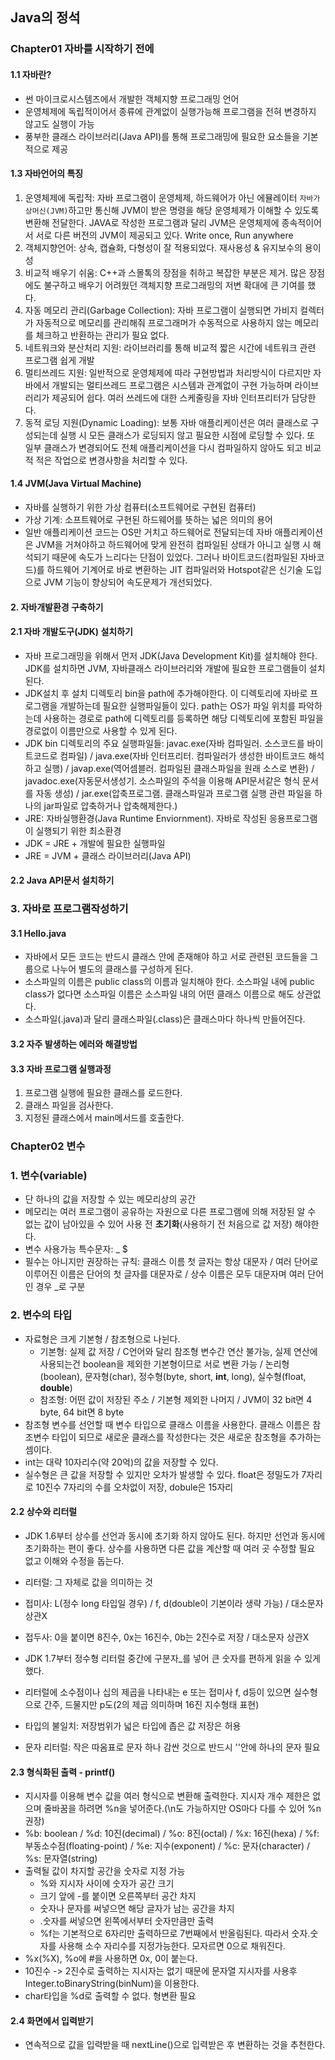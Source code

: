## Java의 정석

### Chapter01 자바를 시작하기 전에

#### 1.1 자바란?

- 썬 마이크로시스템즈에서 개발한 객체지향 프로그래밍 언어
- 운영체제에 독립적이어서 종류에 관계없이 실행가능해 프로그램을 전혀 변경하지 않고도 실행이 가능
- 풍부한 클래스 라이브러리(Java API)를 통해 프로그래밍에 필요한 요소들을 기본적으로 제공



#### 1.3 자바언어의 특징

1. 운영체제에 독립적: 자바 프로그램이 운영체제, 하드웨어가 아닌 에뮬레이터 `자바가상머신(JVM)`하고만 통신해 JVM이 받은 명령을 해당 운영체제가 이해할 수 있도록 변환해 전달한다. JAVA로 작성한 프로그램과 달리 JVM은 운영체제에 종속적이어서 서로 다른 버전의 JVM이 제공되고 있다. Write once, Run anywhere
2. 객체지향언어: 상속, 캡슐화, 다형성이 잘 적용되었다. 재사용성 & 유지보수의 용이성
3. 비교적 배우기 쉬움: C++과 스몰톡의 장점을 취하고 복잡한 부분은 제거. 많은 장점에도 불구하고 배우기 어려웠던 객체지향 프로그래밍의 저변 확대에 큰 기여를 했다.
4. 자동 메모리 관리(Garbage Collection): 자바 프로그램이 실행되면 가비지 컬렉터가 자동적으로 메모리를 관리해줘 프로그래머가 수동적으로 사용하지 않는 메모리를 체크하고 반환하는 관리가 필요 없다.
5. 네트워크와 분산처리 지원: 라이브러리를 통해 비교적 짧은 시간에 네트워크 관련 프로그램 쉽게 개발
6. 멀티쓰레드 지원: 일반적으로 운영체제에 따라 구현방법과 처리방식이 다르지만 자바에서 개발되는 멀티쓰레드 프로그램은 시스템과 관계없이 구현 가능하며 라이브러리가 제공되어 쉽다. 여러 쓰레드에 대한 스케줄링을 자바 인터프리터가 담당한다.
7. 동적 로딩 지원(Dynamic Loading): 보통 자바 애플리케이션은 여러 클래스로 구성되는데 실행 시 모든 클래스가 로딩되지 않고 필요한 시점에 로딩할 수 있다. 또 일부 클래스가 변경되어도 전체 애플리케이션을 다시 컴파일하지 않아도 되고 비교적 적은 작업으로 변경사항을 처리할 수 있다.



#### 1.4 JVM(Java Virtual Machine)

- 자바를 실행하기 위한 가상 컴퓨터(소프트웨어로 구현된 컴퓨터)
- 가상 기계: 소프트웨어로 구현된 하드웨어를 뜻하는 넓은 의미의 용어
- 일반 애플리케이션 코드는 OS만 거치고 하드웨어로 전달되는데 자바 애플리케이션은 JVM을 거쳐야하고 하드웨어에 맞게 완전히 컴파일된 상태가 아니고 실행 시 해석되기 때문에 속도가 느리다는 단점이 있었다.  그러나 바이트코드(컴파일된 자바코드)를 하드웨어 기계어로 바로 변환하는 JIT 컴파일러와 Hotspot같은 신기술 도입으로 JVM 기능이 향상되어 속도문제가 개선되었다.



#### 2. 자바개발환경 구축하기

#### 2.1 자바 개발도구(JDK) 설치하기

- 자바 프로그래밍을 위해서 먼저 JDK(Java Development Kit)를 설치해야 한다. JDK를 설치하면 JVM, 자바클래스 라이브러리와 개발에 필요한 프로그램들이 설치된다. 
- JDK설치 후 설치 디렉토리 bin을 path에 추가해야한다. 이 디렉토리에 자바로 프로그램을 개발하는데 필요한 실행파일들이 있다. path는 OS가 파일 위치를 파악하는데 사용하는 경로로 path에 디렉토리를 등록하면 해당 디렉토리에 포함된 파일을 경로없이 이름만으로 사용할 수 있게 된다. 
- JDK bin 디렉토리의 주요 실행파일들: javac.exe(자바 컴파일러. 소스코드를 바이트코드로 컴파일) / java.exe(자바 인터프리터. 컴파일러가 생성한 바이트코드 해석하고 실행) / javap.exe(역어셈블러. 컴파일된 클래스파일을 원래 소스로 변환) / javadoc.exe(자동문서생성기. 소스파일의 주석을 이용해 API문서같은 형식 문서를 자동 생성) / jar.exe(압축프로그램. 클래스파일과 프로그램 실행 관련 파일을 하나의 jar파일로 압축하거나 압축해제한다.)
- JRE: 자바실행환경(Java Runtime Enviornment). 자바로 작성된 응용프로그램이 실행되기 위한 최소환경
- JDK = JRE + 개발에 필요한 실행파일
- JRE = JVM + 클래스 라이브러리(Java API)



#### 2.2 Java API문서 설치하기



### 3. 자바로 프로그램작성하기

#### 3.1 Hello.java

- 자바에서 모든 코드는 반드시 클래스 안에 존재해야 하고 서로 관련된 코드들을 그룹으로 나누어 별도의 클래스를 구성하게 된다. 
- 소스파일의 이름은 public class의 이름과 일치해야 한다. 소스파일 내에 public class가 없다면 소스파일 이름은 소스파일 내의 어떤 클래스 이름으로 해도 상관없다. 
- 소스파일(.java)과 달리 클래스파일(.class)은 클래스마다 하나씩 만들어진다.



#### 3.2 자주 발생하는 에러와 해결방법

#### 3.3 자바 프로그램 실행과정

1. 프로그램 실행에 필요한 클래스를 로드한다.
2. 클래스 파일을 검사한다.
3. 지정된 클래스에서 main메서드를 호출한다.



### Chapter02 변수

### 1. 변수(variable)

- 단 하나의 값을 저장할 수 있는 메모리상의 공간
- 메모리는 여러 프로그램이 공유하는 자원으로 다른 프로그램에 의해 저장된 알 수 없는 값이 남아있을 수 있어 사용 전 **초기화**(사용하기 전 처음으로 값 저장) 해야한다.
- 변수 사용가능 특수문자: _ $
- 필수는 아니지만 권장하는 규칙: 클래스 이름 첫 글자는 항상 대문자 / 여러 단어로 이루어진 이름은 단어의 첫 글자를 대문자로 / 상수 이름은 모두 대문자며 여러 단어인 경우 _로 구분



### 2. 변수의 타입

- 자료형은 크게 기본형 / 참조형으로 나뉜다.
  - 기본형: 실제 값 저장 / C언어와 달리 참조형 변수간 연산 불가능, 실제 연산에 사용되는건 boolean을 제외한 기본형이므로 서로 변환 가능 / 논리형(boolean), 문자형(char), 정수형(byte, short, **int**, long), 실수형(float, **double**)
  - 참조형: 어떤 값이 저장된 주소 / 기본형 제외한 나머지 / JVM이 32 bit면 4 byte, 64 bit면 8 byte
- 참조형 변수를 선언할 때 변수 타입으로 클래스 이름을 사용한다. 클래스 이름은 참조변수 타입이 되므로 새로운 클래스를 작성한다는 것은 새로운 참조형을 추가하는 셈이다.
- int는 대략 10자리수(약 20억)의 값을 저장할 수 있다.
- 실수형은 큰 값을 저장할 수 있지만 오차가 발생할 수 있다. float은 정밀도가 7자리로 10진수 7자리의 수를 오차없이 저장, dobule은 15자리

#### 2.2 상수와 리터럴

- JDK 1.6부터 상수를 선언과 동시에 초기화 하지 않아도 된다. 하지만 선언과 동시에 초기화하는 편이 좋다. 상수를 사용하면 다른 값을 계산할 때 여러 곳 수정할 필요 없고 이해와 수정을 돕는다.
- 리터럴: 그 자체로 값을 의미하는 것

- 접미사: L(정수 long 타입일 경우) / f, d(double이 기본이라 생략 가능) / 대소문자 상관X
- 접두사:  0을 붙이면 8진수, 0x는 16진수, 0b는 2진수로 저장 / 대소문자 상관X
- JDK 1.7부터 정수형 리터럴 중간에 구분자_를 넣어 큰 숫자를 편하게 읽을 수 있게 했다.
- 리터럴에 소수점이나 십의 제곱을 나타내는 e 또는 접미사 f, d등이 있으면 실수형으로 간주, 드물지만 p도(2의 제곱 의미하며 16진 지수형태 표현)
- 타입의 불일치: 저장범위가 넓은 타입에 좁은 값 저장은 허용
- 문자 리터럴: 작은 따옴표로 문자 하나 감싼 것으로 반드시 ''안에 하나의 문자 필요



#### 2.3 형식화된 출력 - printf()

- 지시자를 이용해 변수 값을 여러 형식으로 변환해 출력한다. 지시자 개수 제한은 없으며 줄바꿈을 하려면 %n을 넣어준다.(\n도 가능하지만 OS마다 다를 수 있어 %n 권장)
- %b: boolean / %d: 10진(decimal) / %o: 8진(octal) / %x: 16진(hexa) / %f: 부동소수점(floating-point) / %e: 지수(exponent) / %c: 문자(character) / %s: 문자열(string)
- 출력될 값이 차지할 공간을 숫자로 지정 가능
  - %와 지시자 사이에 숫자가 공간 크기
  - 크기 앞에 -를 붙이면 오른쪽부터 공간 차지
  - 숫자나 문자를 써넣으면 해당 글자가 남는 공간을 차지
  - .숫자를 써넣으면 왼쪽에서부터 숫자만큼만 출력
  - %f는 기본적으로 6자리만 출력하므로 7번째에서 반올림된다. 따라서 숫자.숫자를 사용해 소수 자리수를 지정가능한다. 모자르면 0으로 채워진다.
- %x(%X), %o에 #을 사용하면 0x, 0이 붙는다.
- 10진수 -> 2진수로 출력하는 지시자는 없기 때문에 문자열 지시자를 사용후 Integer.toBinaryString(binNum)을 이용한다.
- char타입을 %d로 출력할 수 없다. 형변환 필요



#### 2.4 화면에서 입력받기

- 연속적으로 값을 입력받을 때 nextLine()으로 입력받은 후 변환하는 것을 추천한다.
